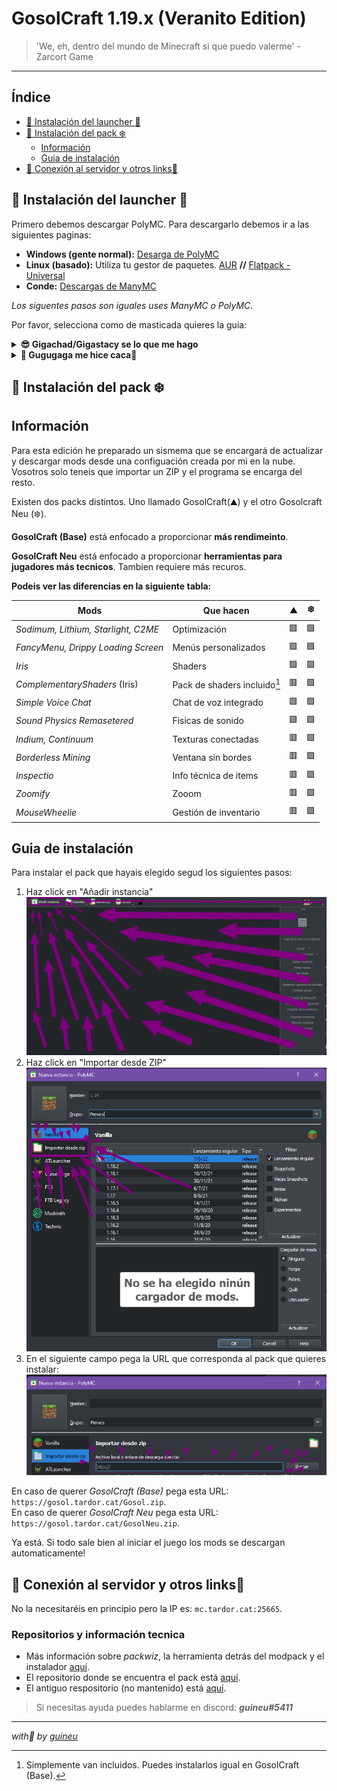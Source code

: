 
# GosolCraft 1.19.x (Veranito Edition)

> 'We, eh, dentro del mundo de Minecraft si que puedo valerme' - Zarcort Game
---

## Índice

- <a href="#-instalación-del-launcher-">🧊 Instalación del launcher 🧊</a>
- <a href="#-instalación-del-pack-%EF%B8%8F">🗻 Instalación del pack ❄️</a>
  - [Información](#información)
  - [Guia de instalación](#guia-de-instalación)
- <a href="#-conexión-al-servidor-y-otros-links">🚪 Conexión al servidor y otros links🚪</a>

## 🧊 Instalación del launcher 🧊

Primero debemos descargar PolyMC. Para descargarlo debemos ir a las siguientes paginas:

- **Windows (gente normal):** [Desarga de PolyMC](https://github.com/PolyMC/PolyMC/releases/download/1.3.2/PolyMC-Windows-x86_64-Setup-1.3.2.exe)
- **Linux (basado):** Utiliza tu gestor de paquetes. [AUR](https://aur.archlinux.org/packages/polymc) **//** [Flatpack - Universal](https://flathub.org/apps/details/org.polymc.PolyMC)
- **Conde:** [Descargas de ManyMC](https://github.com/MinecraftMachina/ManyMC/releases/download/v0.1.2/ManyMC.zip)

*Los siguentes pasos son iguales uses ManyMC o PolyMC.*

Por favor, selecciona como de masticada quieres la guia:

<details>
  <summary><strong>😎 Gigachad/Gigastacy se lo que me hago</strong></summary>
  
  <strong>[ ! ] Importante tener instalado Java. Muy recomendado de 64 bits.</strong> <br>

  1. Abre el launcher y inicia sesión clicando en "Perfiles" (Parte superiror derecha). Asegurate de elegir el tipo de cuenta correcto (Mojang o Microsoft). <br>
  2. Ya puedes pasar al siguiente paso!
  
</details>
<details>
  <summary><strong>👶 Gugugaga me hice caca👶</strong></summary>
  
  <strong>[ ! ] Importante tener instalado Java. Muy recomendado de 64 bits.</strong> <br>

  1. Inicia el launcher. Verás un programa similar a este: <br>
  <img src="img/paso1.png">
  2. A continuación iniciaremos sesión. Para ello clicaremos en el botón de arriba a la derecha y entraremos en el administrador de cuentas:<br>
  <img src="img/paso2.png">
  3. Toca iniciar sesión. Si aún tienes una cuenta de Mojang te recomiendo encarecidamente que la migres ahora, igualmente aún tienes la opción de usarla. <br>
  <strong>(Puedes migar tu cuenta [aquí](https://www.minecraft.net/es-es/login).)</strong>
  <img src="img/paso3.png">
  4. Ya puedes pasar al siguiente paso!

</details>

## 🗻 Instalación del pack ❄️

## Información

Para esta edición he preparado un sismema que se encargará de actualizar y descargar mods desde una configuación creada por mi en la nube. Vosotros solo teneis que importar un ZIP y el programa se encarga del resto.

Existen dos packs distintos. Uno llamado GosolCraft(⛰️) y el otro Gosolcraft Neu (❄️).

**GosolCraft (Base)** está enfocado a proporcionar **más rendimeinto**.

**GosolCraft Neu** está enfocado a proporcionar **herramientas para jugadores más tecnicos**. Tambien requiere más recuros.

**Podeis ver las diferencias en la siguiente tabla:**

| Mods                                | Que hacen                    | ⛰️ | ❄️ |
|-------------------------------------|------------------------------|----|----|
| *Sodimum, Lithium, Starlight, C2ME* | Optimización                 | 🟩 | 🟩 |
| *FancyMenu, Drippy Loading Screen*  | Menús personalizados         | 🟩 | 🟩 |
| *Iris*                              | Shaders                      | 🟩 | 🟩 |
| *ComplementaryShaders*  (Iris)      | Pack de shaders incluido[^1] | 🟥 | 🟩 |
| *Simple Voice Chat*                 | Chat de voz integrado        | 🟩 | 🟩 |
| *Sound Physics Remasetered*         | Fisicas de sonido            | 🟩 | 🟩 |
| *Indium, Continuum*                 | Texturas conectadas          | 🟥 | 🟩 |
| *Borderless Mining*                 | Ventana sin bordes           | 🟥 | 🟩 |
| *Inspectio*                         | Info técnica de items        | 🟥 | 🟩 |
| *Zoomify*                           | Zooom                        | 🟥 | 🟩 |
| *MouseWheelie*                      | Gestión de inventario        | 🟥 | 🟩 |

[^1]: Simplemente van incluidos. Puedes instalarlos igual en GosolCraft (Base).

## Guia de instalación

Para instalar el pack que hayais elegido segud los siguientes pasos:

1. Haz click en "Añadir instancia"
![sexo](img/paso4.png)
2. Haz click en "Importar desde ZIP"
![bien](img/paso5.png)
3. En el siguiente campo pega la URL que corresponda al pack que quieres instalar:
![guarro](img/paso6.png)

En caso de querer *GosolCraft (Base)* pega esta URL: `https://gosol.tardor.cat/Gosol.zip`.\
En caso de querer *GosolCraft Neu* pega esta URL: `https://gosol.tardor.cat/GosolNeu.zip`.

Ya está. Si todo sale bien al iniciar el juego los mods se descargan automaticamente!

## 🚪 Conexión al servidor y otros links🚪

No la necesitaréis en principio pero la IP es: `mc.tardor.cat:25665`.

### Repositorios y información tecnica

- Más información sobre *packwiz*, la herramienta detrás del modpack y el instalador [aquí](https://github.com/packwiz/packwiz).
- El repositorio donde se encuentra el pack está [aquí](https://github.com/guineuu/gosol).
- El antiguo respositorio (no mantenido) está [aquí](https://codeberg.org/guineu/gosol-old).

> Si necesitas ayuda puedes hablarme en discord: ***guineu#5411***

---
*with💜 by [guineu](http://tardor.cat)*
